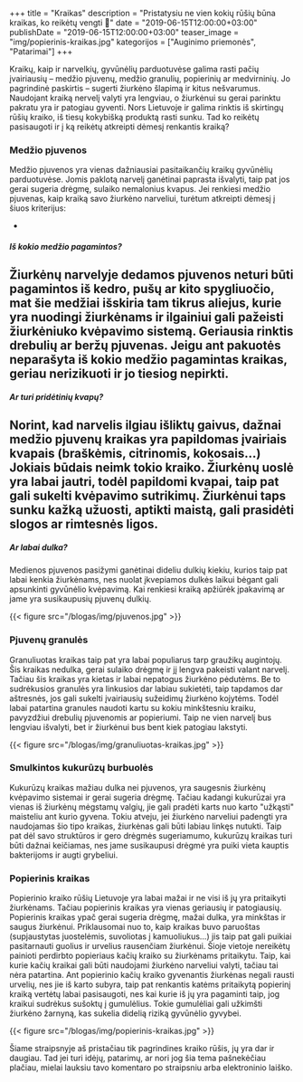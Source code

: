 +++
title = "Kraikas"
description = "Pristatysiu ne vien kokių rūšių būna kraikas, ko reikėtų vengti 🐾"
date = "2019-06-15T12:00:00+03:00"
publishDate = "2019-06-15T12:00:00+03:00"
teaser_image = "img/popierinis-kraikas.jpg"
kategorijos = ["Auginimo priemonės", "Patarimai"]
+++ 

Kraikų, kaip ir narvelkių, gyvūnėlių parduotuvėse galima rasti pačių įvairiausių – medžio pjuvenų, medžio granulių, popierinių ar medvirninių. Jo pagrindinė paskirtis – sugerti žiurkėno šlapimą ir kitus nešvarumus. Naudojant kraiką nervelį valyti yra lengviau, o žiurkėnui su gerai parinktu pakratu yra ir patogiau gyventi. Nors Lietuvoje ir galima rinktis iš skirtingų rūšių kraiko, iš tiesų kokybišką produktą rasti sunku. Tad ko reikėtų pasisaugoti ir į ką reikėtų atkreipti dėmesį renkantis kraiką?

### Medžio pjuvenos


Medžio pjuvenos yra vienas dažniausiai pasitaikančių kraikų gyvūnėlių parduotuvėse. Jomis paklotą narvelį ganėtinai paprasta išvalyti, taip pat jos gerai sugeria drėgmę, sulaiko nemalonius kvapus. Jei renkiesi medžio pjuvenas, kaip kraiką savo žiurkėno narveliui, turėtum atkreipti dėmesį į šiuos kriterijus: 

-   
##### Iš kokio medžio pagamintos?
Žiurkėnų narvelyje dedamos pjuvenos neturi būti pagamintos iš kedro, pušų ar kito spygliuočio, mat šie medžiai išskiria tam tikrus aliejus, kurie yra nuodingi žiurkėnams ir ilgainiui gali pažeisti žiurkėniuko kvėpavimo sistemą. Geriausia rinktis drebulių ar beržų pjuvenas. Jeigu ant pakuotės neparašyta iš kokio medžio pagamintas kraikas, geriau nerizikuoti ir jo tiesiog nepirkti.
-   
##### Ar turi pridėtinių kvapų?
Norint, kad narvelis ilgiau išliktų gaivus, dažnai medžio pjuvenų kraikas yra papildomas įvairiais kvapais (braškėmis, citrinomis, kokosais...) Jokiais būdais neimk tokio kraiko. Žiurkėnų uoslė yra labai jautri, todėl papildomi kvapai, taip pat gali sukelti kvėpavimo sutrikimų. Žiurkėnui taps sunku kažką užuosti, aptikti maistą, gali prasidėti slogos ar rimtesnės ligos.
-   
##### Ar labai dulka?
Medienos pjuvenos pasižymi ganėtinai dideliu dulkių kiekiu, kurios taip pat labai kenkia žiurkėnams, nes nuolat įkvepiamos dulkės laikui bėgant gali apsunkinti gyvūnėlio kvėpavimą. Kai renkiesi kraiką apžiūrėk įpakavimą ar jame yra susikaupusių pjuvenų dulkių.

{{< figure src="/blogas/img/pjuvenos.jpg" >}}


### Pjuvenų granulės

Granuliuotas kraikas taip pat yra labai populiarus tarp graužikų augintojų. Šis kraikas nedulka, gerai sulaiko drėgmę ir jį lengva pakeisti valant narvelį. Tačiau šis kraikas yra kietas ir labai nepatogus žiurkėno pėdutėms. Be to sudrėkusios granulės yra linkusios dar labiau sukietėti, taip tapdamos dar aštresnės, jos gali sukelti įvairiausių sužeidimų žiurkėno kojytėms. Todėl labai patartina granules naudoti kartu su kokiu minkštesniu kraiku, pavyzdžiui drebulių pjuvenomis ar popieriumi. Taip ne vien narvelį bus lengviau išvalyti, bet ir žiurkėnui bus bent kiek patogiau lakstyti.

{{< figure src="/blogas/img/granuliuotas-kraikas.jpg" >}}

### Smulkintos kukurūzų burbuolės

Kukurūzų kraikas mažiau dulka nei pjuvenos, yra saugesnis žiurkėnų kvėpavimo sistemai ir gerai sugeria drėgmę. Tačiau kadangi kukurūzai yra vienas iš žiurkėnų mėgstamų valgių, jie gali pradėti karts nuo karto "užkąsti" maisteliu ant kurio gyvena. Tokiu atveju, jei žiurkėno narveliui padengti yra naudojamas šio tipo kraikas, žiurkėnas gali būti labiau linkęs nutukti. Taip pat dėl savo struktūros ir gero drėgmės sugeriamumo, kukurūzų kraikas turi būti dažnai keičiamas, nes jame susikaupusi drėgmė yra puiki vieta kauptis bakterijoms ir augti grybeliui.

### Popierinis kraikas

Popierinio kraiko rūšių Lietuvoje yra labai mažai ir ne visi iš jų yra pritaikyti žiurkėnams. Tačiau popierinis kraikas yra vienas geriausių ir patogiausių. Popierinis kraikas ypač gerai sugeria drėgmę, mažai dulka, yra minkštas ir saugus žiurkėnui. Priklausomai nuo to, kaip kraikas buvo paruoštas (supjaustytas juostelėmis, suvoliotas į kamuoliukus...) jis taip pat gali puikiai pasitarnauti guolius ir urvelius rausenčiam žiurkėnui. Šioje vietoje nereikėtų painioti perdirbto popieriaus kačių kraiko su žiurkėnams pritaikytu. Taip, kai kurie kačių kraikai gali būti naudojami žiurkėno narveliui valyti, tačiau tai nėra patartina. Ant popierinio kačių kraiko gyvenantis žiurkėnas negali rausti urvelių, nes jie iš karto subyra, taip pat renkantis katėms pritaikytą popierinį kraiką vertėtų labai pasisaugoti, nes kai kurie iš jų yra pagaminti taip, jog kraikui sudrėkus sušoktų į gumulėlius. Tokie gumulėliai gali užkimšti žiurkėno žarnyną, kas sukelia didelią riziką gyvūnėlio gyvybei.

{{< figure src="/blogas/img/popierinis-kraikas.jpg" >}}

Šiame straipsnyje aš pristačiau tik pagrindines kraiko rūšis, jų yra dar ir daugiau. Tad jei turi idėjų, patarimų, ar nori jog šia tema pašnekėčiau plačiau, mielai lauksiu tavo komentaro po straipsniu arba elektroninio laiško.

